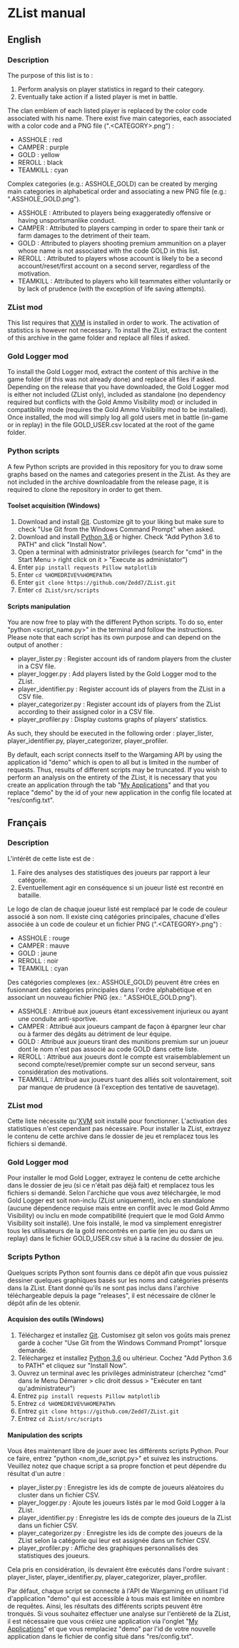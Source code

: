 # ZList manual

## English

### Description

The purpose of this list is to :
1. Perform analysis on player statistics in regard to their category.
2. Eventually take action if a listed player is met in battle.

The clan emblem of each listed player is replaced by the color code associated with his name.
There exist five main categories, each associated with a color code and a PNG file (".\<CATEGORY\>.png") :
- ASSHOLE : red
- CAMPER : purple
- GOLD : yellow
- REROLL : black
- TEAMKILL : cyan

Complex categories (e.g.: ASSHOLE_GOLD) can be created by merging main categories in alphabetical order and associating a new PNG file (e.g.: ".ASSHOLE_GOLD.png").

- ASSHOLE : Attributed to players being exaggeratedly offensive or having unsportsmanlike conduct.
- CAMPER : Attributed to players camping in order to spare their tank or farm damages to the detriment of their team.
- GOLD : Attributed to players shooting premium ammunition on a player whose name is not associated with the code GOLD in this list.
- REROLL : Attributed to players whose account is likely to be a second account/reset/first account on a second server, regardless of the motivation.
- TEAMKILL : Attributed to players who kill teammates either voluntarily or by lack of prudence (with the exception of life saving attempts).

### ZList mod

This list requires that [XVM](https://modxvm.com/en/download-xvm/) is installed in order to work. The activation of statistics is however not necessary.
To install the ZList, extract the content of this archive in the game folder and replace all files if asked.

### Gold Logger mod

To install the Gold Logger mod, extract the content of this archive in the game folder (if this was not already done) and replace all files if asked.
Depending on the release that you have downloaded, the Gold Logger mod is either not included (ZList only), included as standalone (no dependency required but conflicts with the Gold Ammo Visibility mod) or included in compatibility mode (requires the Gold Ammo Visibility mod to be installed).
Once installed, the mod will simply log all gold users met in battle (in-game or in replay) in the file GOLD_USER.csv located at the root of the game folder.

### Python scripts

A few Python scripts are provided in this repository for you to draw some graphs based on the names and categories present in the ZList.
As they are not included in the archive downloadable from the release page, it is required to clone the repository in order to get them.

#### Toolset acquisition (Windows)

1. Download and install [Git](https://git-scm.com/downloads). Customize git to your liking but make sure to check "Use Git from the Windows Command Prompt" when asked.
2. Download and install [Python 3.6](https://www.python.org/downloads/) or higher. Check "Add Python 3.6 to PATH" and click "Install Now".
3. Open a terminal with administrator privileges (search for "cmd" in the Start Menu > right click on it > "Execute as administator")
4. Enter `pip install requests Pillow matplotlib`
5. Enter `cd %HOMEDRIVE%%HOMEPATH%`
6. Enter `git clone https://github.com/Zedd7/ZList.git`
7. Enter `cd ZList/src/scripts`

#### Scripts manipulation

You are now free to play with the different Python scripts. To do so, enter "python <script_name.py>" in the terminal and follow the instructions.
Please note that each script has its own purpose and can depend on the output of another :

- player_lister.py : Register account ids of random players from the cluster in a CSV file.
- player_logger.py : Add players listed by the Gold Logger mod to the ZList.
- player_identifier.py : Register account ids of players from the ZList in a CSV file.
- player_categorizer.py : Register account ids of players from the ZList according to their assigned color in a CSV file.
- player_profiler.py : Display customs graphs of players' statistics.

As such, they should be executed in the following order : player_lister, player_identifier.py, player_categorizer, player_profiler.

By default, each script connects itself to the Wargaming API by using the application id "demo" which is open to all but is limited in the number of requests. Thus, results of different scripts may be truncated. If you wish to perform an analysis on the entirety of the ZList, it is necessary that you create an application through the tab "[My Applications](https://developers.wargaming.net/applications/)" and that you replace "demo" by the id of your new application in the config file located at "res/config.txt".

## Français

### Description

L'intérêt de cette liste est de :
1. Faire des analyses des statistiques des joueurs par rapport à leur catégorie.
2. Eventuellement agir en conséquence si un joueur listé est recontré en bataille.

Le logo de clan de chaque joueur listé est remplacé par le code de couleur associé à son nom.
Il existe cinq catégories principales, chacune d'elles associée à un code de couleur et un fichier PNG (".\<CATEGORY\>.png") :
- ASSHOLE : rouge
- CAMPER : mauve
- GOLD : jaune
- REROLL : noir
- TEAMKILL : cyan

Des catégories complexes (ex.: ASSHOLE_GOLD) peuvent être crées en fusionnant des catégories principales dans l'ordre alphabétique et en associant un nouveau fichier PNG (ex.: ".ASSHOLE_GOLD.png").

- ASSHOLE : Attribué aux joueurs étant excessivement injurieux ou ayant une conduite anti-sportive.
- CAMPER : Attribué aux joueurs campant de façon à épargner leur char ou à farmer des dégâts au détriment de leur équipe.
- GOLD : Attribué aux joueurs tirant des munitions premium sur un joueur dont le nom n'est pas associé au code GOLD dans cette liste.
- REROLL : Attribué aux joueurs dont le compte est vraisemblablement un second compte/reset/premier compte sur un second serveur, sans considération des motivations.
- TEAMKILL : Attribué aux joueurs tuant des alliés soit volontairement, soit par manque de prudence (à l'exception des tentative de sauvetage).

### ZList mod

Cette liste nécessite qu'[XVM](http://www.modxvm.com/fr/telecharger-xvm/) soit installé pour fonctionner. L'activation des statistiques n'est cependant pas nécessaire.
Pour installer la ZList, extrayez le contenu de cette archive dans le dossier de jeu et remplacez tous les fichiers si demandé.

### Gold Logger mod

Pour installer le mod Gold Logger, extrayez le contenu de cette archiche dans le dossier de jeu (si ce n'était pas déjà fait) et remplacez tous les fichiers si demandé.
Selon l'archiche que vous avez téléchargée, le mod Gold Logger est soit non-inclu (ZList uniquement), inclu en standalone (aucune dépendence requise mais entre en conflit avec le mod Gold Ammo Visibility) ou inclu en mode compatibilité (requiert que le mod Gold Ammo Visibility soit installé).
Une fois installé, le mod va simplement enregistrer tous les utilisateurs de la gold rencontrés en partie (en jeu ou dans un replay) dans le fichier GOLD_USER.csv situé à la racine du dossier de jeu.

### Scripts Python

Quelques scripts Python sont fournis dans ce dépôt afin que vous puissiez dessiner quelques graphiques basés sur les noms and catégories présents dans la ZList.
Etant donné qu'ils ne sont pas inclus dans l'archive téléchargeable depuis la page "releases", il est nécessaire de clôner le dépôt afin de les obtenir.

#### Acquision des outils (Windows)

1. Téléchargez et installez [Git](https://git-scm.com/downloads). Customisez git selon vos goûts mais prenez garde à cocher "Use Git from the Windows Command Prompt" lorsque demandé.
2. Téléchargez et installez [Python 3.6](https://www.python.org/downloads/) ou ultérieur. Cochez "Add Python 3.6 to PATH" et cliquez sur "Install Now".
3. Ouvrez un terminal avec les privilèges administrateur (cherchez "cmd" dans le Menu Démarrer > clic droit dessus > "Exécuter en tant qu'administrateur")
4. Entrez `pip install requests Pillow matplotlib`
5. Entrez `cd %HOMEDRIVE%%HOMEPATH%`
6. Entrez `git clone https://github.com/Zedd7/ZList.git`
7. Entrez `cd ZList/src/scripts`

#### Manipulation des scripts

Vous êtes maintenant libre de jouer avec les différents scripts Python. Pour ce faire, entrez "python <nom_de_script.py>" et suivez les instructions.
Veuillez notez que chaque script a sa propre fonction et peut dépendre du résultat d'un autre :

- player_lister.py : Enregistre les ids de compte de joueurs aléatoires du cluster dans un fichier CSV.
- player_logger.py : Ajoute les joueurs listés par le mod Gold Logger à la ZList.
- player_identifier.py : Enregistre les ids de compte des joueurs de la ZList dans un fichier CSV.
- player_categorizer.py : Enregistre les ids de compte des joueurs de la ZList selon la catégorie qui leur est assignée dans un fichier CSV.
- player_profiler.py : Affiche des graphiques personnalisés des statistiques des joueurs.

Cela pris en considération, ils devraient être exécutés dans l'ordre suivant : player_lister, player_identifier.py, player_categorizer, player_profiler.

Par défaut, chaque script se connecte à l'API de Wargaming en utilisant l'id d'application "demo" qui est accessible à tous mais est limitée en nombre de requêtes. Ainsi, les résultats des différents scripts peuvent être tronqués. Si vous souhaitez effectuer une analyse sur l'entièreté de la ZList, il est nécessaire que vous créiez une application via l'onglet "[My Applications](https://developers.wargaming.net/applications/)" et que vous remplaciez "demo" par l'id de votre nouvelle application dans le fichier de config situé dans "res/config.txt".
